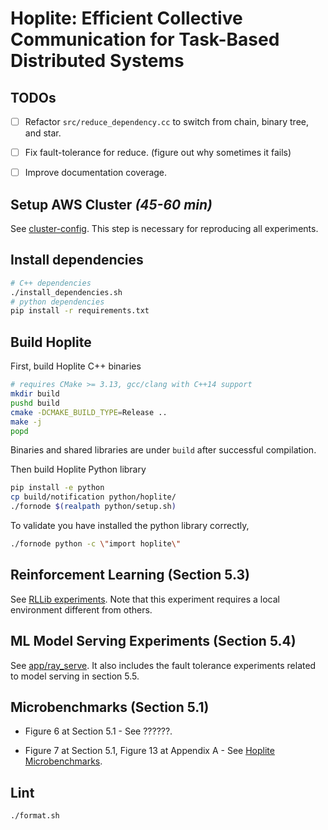 # Hoplite: Efficient Collective Communication for Task-Based Distributed Systems

## TODOs

- [ ] Refactor `src/reduce_dependency.cc` to switch from chain, binary tree, and star.

- [ ] Fix fault-tolerance for reduce. (figure out why sometimes it fails)

- [ ] Improve documentation coverage.

## Setup AWS Cluster _(45-60 min)_

See [cluster-config](cluster-config). This step is necessary for reproducing all experiments.

## Install dependencies

```bash
# C++ dependencies
./install_dependencies.sh
# python dependencies
pip install -r requirements.txt
```

## Build Hoplite

First, build Hoplite C++ binaries 

```bash
# requires CMake >= 3.13, gcc/clang with C++14 support
mkdir build
pushd build
cmake -DCMAKE_BUILD_TYPE=Release ..
make -j
popd
```

Binaries and shared libraries are under `build` after successful compilation.

Then build Hoplite Python library

```bash
pip install -e python
cp build/notification python/hoplite/
./fornode $(realpath python/setup.sh) 
```

To validate you have installed the python library correctly,

```bash
./fornode python -c \"import hoplite\"
```

## Reinforcement Learning (Section 5.3)

See [RLLib experiments](rllib). Note that this experiment requires a local environment different from others.

## ML Model Serving Experiments (Section 5.4)

See [app/ray_serve](app/ray_serve). It also includes the fault tolerance experiments related to model serving in section 5.5.


## Microbenchmarks (Section 5.1)

* Figure 6 at Section 5.1 - See ??????.

* Figure 7 at Section 5.1, Figure 13 at Appendix A - See [Hoplite Microbenchmarks](microbenchmarks).


## Lint

`./format.sh`
